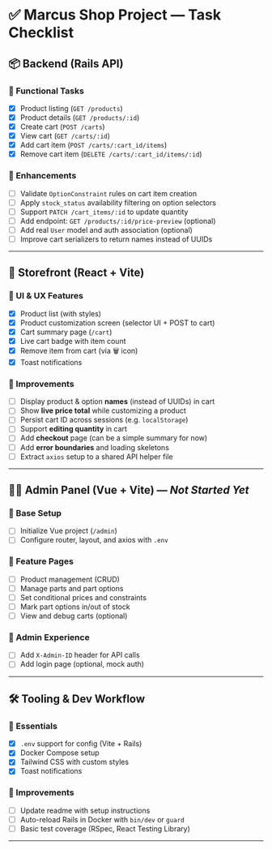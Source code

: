 # ✅ Marcus Shop Project — Task Checklist

## 📦 Backend (Rails API)

### 🔹 Functional Tasks
- [x] Product listing (`GET /products`)
- [x] Product details (`GET /products/:id`)
- [x] Create cart (`POST /carts`)
- [x] View cart (`GET /carts/:id`)
- [x] Add cart item (`POST /carts/:cart_id/items`)
- [x] Remove cart item (`DELETE /carts/:cart_id/items/:id`)

### 🔹 Enhancements
- [ ] Validate `OptionConstraint` rules on cart item creation
- [ ] Apply `stock_status` availability filtering on option selectors
- [ ] Support `PATCH /cart_items/:id` to update quantity
- [ ] Add endpoint: `GET /products/:id/price-preview` (optional)
- [ ] Add real `User` model and auth association (optional)
- [ ] Improve cart serializers to return names instead of UUIDs

---

## 🎨 Storefront (React + Vite)

### 🔹 UI & UX Features
- [x] Product list (with styles)
- [x] Product customization screen (selector UI + POST to cart)
- [x] Cart summary page (`/cart`)
- [x] Live cart badge with item count
- [x] Remove item from cart (via 🗑️ icon)
- [x] Toast notifications

### 🔹 Improvements
- [ ] Display product & option **names** (instead of UUIDs) in cart
- [ ] Show **live price total** while customizing a product
- [ ] Persist cart ID across sessions (e.g. `localStorage`)
- [ ] Support **editing quantity** in cart
- [ ] Add **checkout** page (can be a simple summary for now)
- [ ] Add **error boundaries** and loading skeletons
- [ ] Extract `axios` setup to a shared API helper file

---

## 🧑‍💼 Admin Panel (Vue + Vite) — *Not Started Yet*

### 🔹 Base Setup
- [ ] Initialize Vue project (`/admin`)
- [ ] Configure router, layout, and axios with `.env`

### 🔹 Feature Pages
- [ ] Product management (CRUD)
- [ ] Manage parts and part options
- [ ] Set conditional prices and constraints
- [ ] Mark part options in/out of stock
- [ ] View and debug carts (optional)

### 🔹 Admin Experience
- [ ] Add `X-Admin-ID` header for API calls
- [ ] Add login page (optional, mock auth)

---

## 🛠️ Tooling & Dev Workflow

### 🔹 Essentials
- [x] `.env` support for config (Vite + Rails)
- [x] Docker Compose setup
- [x] Tailwind CSS with custom styles
- [x] Toast notifications

### 🔹 Improvements
- [ ] Update readme with setup instructions
- [ ] Auto-reload Rails in Docker with `bin/dev` or `guard`
- [ ] Basic test coverage (RSpec, React Testing Library)

---
